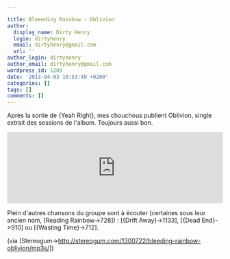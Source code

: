 ```yaml
---

title: Bleeeding Rainbow - Oblivion
author:
  display_name: Dirty Henry
  login: dirtyhenry
  email: dirtyhenry@gmail.com
  url: ''
author_login: dirtyhenry
author_email: dirtyhenry@gmail.com
wordpress_id: 1209
date: '2013-04-03 10:53:49 +0200'
categories: []
tags: []
comments: []
---
```

Après la sortie de {Yeah Right}, mes chouchous publient Oblivion, single extrait des sessions de l'album. Toujours aussi bon.

<iframe width="100%" height="166" scrolling="no" frameborder="no" src="https://w.soundcloud.com/player/?url=http%3A%2F%2Fapi.soundcloud.com%2Ftracks%2F84847643"></iframe>

Plein d'autres chansons du groupe sont à écouter (certaines sous leur ancien nom, [Reading Rainbow->728]) : [{Drift Away}->1133], [{Dead End}->910] ou [{Wasting Time}->712].

(via [Stereogum->http://stereogum.com/1300722/bleeding-rainbow-oblivion/mp3s/])
